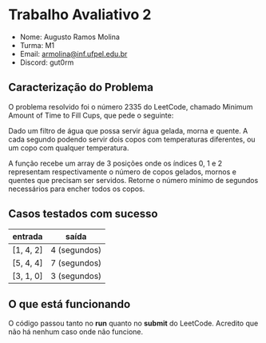 # Trabalho Avaliativo 2
- Nome: Augusto Ramos Molina
- Turma: M1 
- Email: armolina@inf.ufpel.edu.br
- Discord: gut0rm

## Caracterização do Problema

O problema resolvido foi o número 2335 do LeetCode, chamado Minimum Amount of Time to Fill Cups, que pede o seguinte:

Dado um filtro de água que possa servir água gelada, morna e quente. A cada segundo podendo servir dois copos com temperaturas diferentes, ou um copo com qualquer temperatura.

A função recebe um array de 3 posições onde os índices 0, 1 e 2 representam respectivamente o número de copos gelados, mornos e quentes que precisam ser servidos. Retorne o número mínimo de segundos necessários para encher todos os copos.

## Casos testados com sucesso

| entrada | saída |
|-|-|
| [1, 4, 2] | 4 (segundos) |
| [5, 4, 4] | 7 (segundos) |
| [3, 1, 0] | 3 (segundos) |

## O que está funcionando

O código passou tanto no **run** quanto no **submit** do LeetCode. Acredito que não há nenhum caso onde não funcione.
